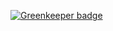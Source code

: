 
[![Greenkeeper badge](https://badges.greenkeeper.io/sepiropht/stream-js.svg)](https://greenkeeper.io/)
